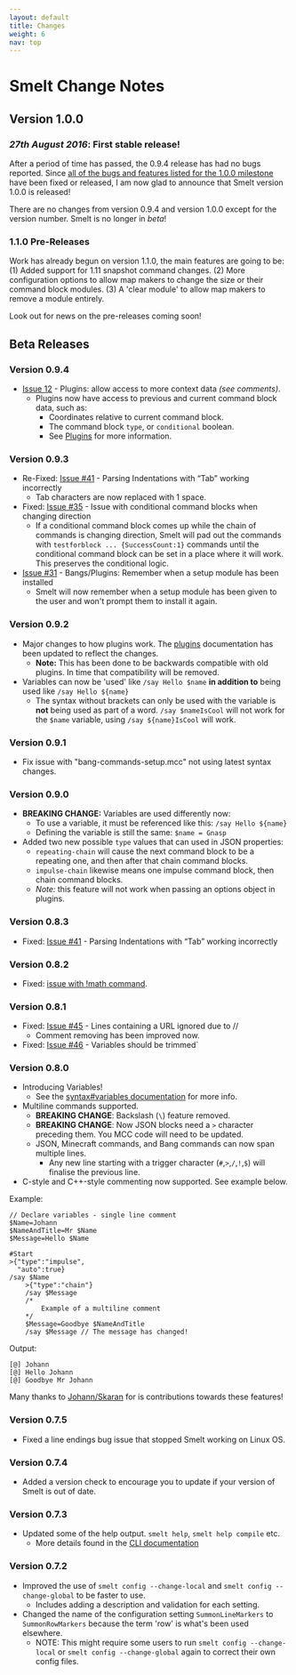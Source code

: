 ```yaml
---
layout: default
title: Changes
weight: 6
nav: top
---
```


Smelt Change Notes
==================

Version 1.0.0 
-------------

### *27th August 2016*: First stable release! 

After a period of time has passed, the 0.9.4 release has had no bugs reported. 
Since [all of the bugs and features listed for the 1.0.0 milestone](https://github.com/GnaspGames/Smelt/milestone/1?closed=1)
have been fixed or released, I am now glad to announce that Smelt version 1.0.0 is released!

There are no changes from version 0.9.4 and version 1.0.0 except for the version number. Smelt is no longer in *beta*! 

### 1.1.0 Pre-Releases

Work has already begun on version 1.1.0, the main features are going to be: (1) Added support for 1.11 snapshot command
changes. (2) More configuration options to allow map makers to change the size or their command block modules. (3) A 'clear module'
to allow map makers to remove a module entirely. 

Look out for news on the pre-releases coming soon!

Beta Releases
-------------

### Version 0.9.4

* [Issue 12](https://github.com/GnaspGames/Smelt/issues/12) - Plugins: allow access to more context data *(see comments)*.
    * Plugins now have access to previous and current command block data, such as:
        * Coordinates relative to current command block.
        * The command block `type`, or `conditional` boolean. 
        * See [Plugins](plugins.html) for more information. 

### Version 0.9.3

* Re-Fixed: [Issue #41](https://github.com/GnaspGames/Smelt/issues/41) - Parsing Indentations with “Tab” working incorrectly
    * Tab characters are now replaced with 1 space. 
* Fixed: [Issue #35](https://github.com/GnaspGames/Smelt/issues/35) - Issue with conditional command blocks when changing direction
    * If a conditional command block comes up while the chain of commands is changing direction, Smelt will pad out the commands
      with `testforblock ... {SuccessCount:1}` commands until the conditional command block can be set in a place where it will work. 
      This preserves the conditional logic.
* [Issue #31](https://github.com/GnaspGames/Smelt/issues/31) - Bangs/Plugins: Remember when a setup module has been installed
    * Smelt will now remember when a setup module has been given to the user and won't prompt them to install it again.

### Version 0.9.2

* Major changes to how plugins work. The [plugins](plugins.html) documentation has been updated
  to reflect the changes.
    * **Note:** This has been done to be backwards compatible with old plugins. In time that compatibility will be removed.
* Variables can now be 'used' like `/say Hello $name` **in addition to** being used like `/say Hello ${name}`
    * The syntax without brackets can only be used with the variable is **not** being used as part of a word.
      `/say $nameIsCool` will not work for the `$name` variable, using `/say ${name}IsCool` will work.

### Version 0.9.1

* Fix issue with "bang-commands-setup.mcc" not using latest syntax changes.

### Version 0.9.0

* **BREAKING CHANGE:** Variables are used differently now:
    * To use a variable, it must be referenced like this: `/say Hello ${name}`
    * Defining the variable is still the same: `$name = Gnasp`
* Added two new possible `type` values that can used in JSON properties:
    * `repeating-chain` will cause the next command block to be a repeating one, and then after that chain command blocks.
    * `impulse-chain` likewise means one impulse command block, then chain command blocks.
    * *Note:* this feature will not work when passing an options object in plugins.

### Version 0.8.3

* Fixed: [Issue #41](https://github.com/GnaspGames/Smelt/issues/41) - Parsing Indentations with “Tab” working incorrectly

### Version 0.8.2

* Fixed: [issue with !math command](https://github.com/GnaspGames/Smelt/pull/47).

### Version 0.8.1

* Fixed: [Issue #45](https://github.com/GnaspGames/Smelt/issues/45) - Lines containing a URL ignored due to //
    * Comment removing has been improved now.
* Fixed: [Issue #46](https://github.com/GnaspGames/Smelt/issues/46) - Variables should be trimmed`

### Version 0.8.0

* Introducing Variables!
    * See the [syntax#variables documentation](http://smelt.gnasp.com/syntax.html#variables) for more info.
* Multiline commands supported. 
    * **BREAKING CHANGE**: Backslash (`\`) feature removed.
    * **BREAKING CHANGE**: Now JSON blocks need a `>` character preceding them. 
      You MCC code will need to be updated.
    * JSON, Minecraft commands, and Bang commands can now span multiple lines.
        * Any new line starting with a trigger character (`#`,`>`,`/`,`!`,`$`) 
          will finalise the previous line.
* C-style and C++-style commenting now supported. See example below.

Example:

    // Declare variables - single line comment
    $Name=Johann
    $NameAndTitle=Mr $Name
    $Message=Hello $Name

    #Start
    >{"type":"impulse",
      "auto":true}
    /say $Name
        >{"type":"chain"}
        /say $Message
        /*
            Example of a multiline comment
        */ 
        $Message=Goodbye $NameAndTitle
        /say $Message // The message has changed!

Output:

    [@] Johann
    [@] Hello Johann
    [@] Goodbye Mr Johann


Many thanks to [Johann/Skaran](https://twitter.com/SkaranYT) for is contributions towards these features!

### Version 0.7.5

* Fixed a line endings bug issue that stopped Smelt working on Linux OS.

### Version 0.7.4

* Added a version check to encourage you to update if your version of Smelt is out of date.

### Version 0.7.3

* Updated some of the help output. `smelt help`, `smelt help compile` etc.
    * More details found in the [CLI documentation](http://smelt.gnasp.com/cli.html)

### Version 0.7.2

* Improved the use of `smelt config --change-local` and `smelt config --change-global` to be faster to use.
    * Includes adding a description and validation for each setting.
* Changed the name of the configuration setting `SummonLineMarkers` to `SummonRowMarkers` because the term 'row' is what's been used elsewhere.
    * NOTE: This might require some users to run `smelt config --change-local` or `smelt config --change-global` again to correct their own config files.